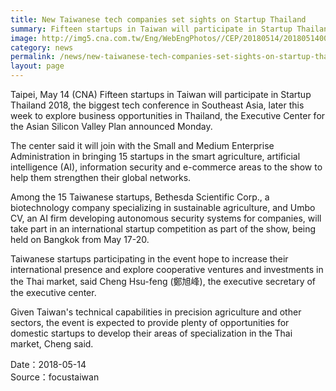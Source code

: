 ```yaml
---
title: New Taiwanese tech companies set sights on Startup Thailand
summary: Fifteen startups in Taiwan will participate in Startup Thailand 2018
image: http://img5.cna.com.tw/Eng/WebEngPhotos//CEP/20180514/201805140023t0001.jpg
category: news
permalink: /news/new-taiwanese-tech-companies-set-sights-on-startup-thailand/
layout: page
---
```

Taipei, May 14 (CNA) Fifteen startups in Taiwan will participate in Startup Thailand 2018, the biggest tech conference in Southeast Asia, later this week to explore business opportunities in Thailand, the Executive Center for the Asian Silicon Valley Plan announced Monday.

The center said it will join with the Small and Medium Enterprise Administration in bringing 15 startups in the smart agriculture, artificial intelligence (AI), information security and e-commerce areas to the show to help them strengthen their global networks.

Among the 15 Taiwanese startups, Bethesda Scientific Corp., a biotechnology company specializing in sustainable agriculture, and Umbo CV, an AI firm developing autonomous security systems for companies, will take part in an international startup competition as part of the show, being held on Bangkok from May 17-20.

Taiwanese startups participating in the event hope to increase their international presence and explore cooperative ventures and investments in the Thai market, said Cheng Hsu-feng (鄭旭峰), the executive secretary of the executive center.

Given Taiwan's technical capabilities in precision agriculture and other sectors, the event is expected to provide plenty of opportunities for domestic startups to develop their areas of specialization in the Thai market, Cheng said.

Date：2018-05-14
<br/>
Source：focustaiwan
